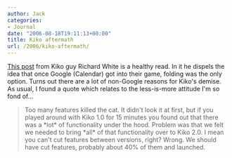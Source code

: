 ```yaml
---
author: Jack
categories:
- Journal
date: "2006-08-18T19:11:13+00:00"
title: Kiko aftermath
url: /2006/kiko-aftermath/
---
```


[This post][1] from Kiko guy Richard White is a healthy read. In it he dispels the idea that once Google (Calendar) got into their game, folding was the only option. Turns out there are a lot of non-Google reasons for Kiko's demise. As usual, I found a quote which relates to the less-is-more attitude I'm so fond of&#8230; 

> Too many features killed the cat. It didn't look it at first, but if you played around with Kiko 1.0 for 15 minutes you found out that there was a \*lot\* of functionality under the hood. Problem was that we felt we needed to bring \*all\* of that functionality over to Kiko 2.0. I mean you can't cut features between versions, right? Wrong. We should have cut features, probably about 40% of them and launched.

 [1]: http://height1percent.com/articles/2006/08/18/actual-lessons-from-kiko